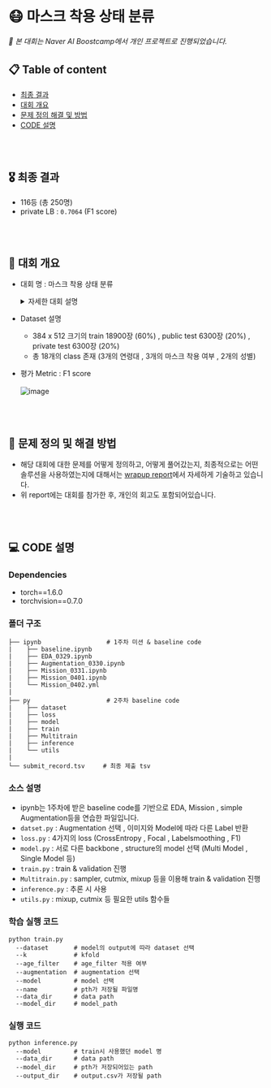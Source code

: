 # 😷 마스크 착용 상태 분류

###### 📌 본 대회는 Naver AI Boostcamp에서 개인 프로젝트로 진행되었습니다. 
## 📋 Table of content

- [최종 결과](#Result)<br>
- [대회 개요](#Overview)<br>
- [문제 정의 해결 및 방법](#Solution)<br>
- [CODE 설명](#Code)<br>


<br></br>
## 🎖 최종 결과 <a name = 'Result'></a>
- 116등 (총 250명)
- private LB : `0.7064` (F1 score)
 


<br></br>
## 👀 대회 개요 <a name = 'Overview'></a>
- 대회 명 : 마스크 착용 상태 분류
  <details>
  <summary>자세한 대회 설명</summary>
  <div markdown="1">       

  COVID-19의 확산으로 우리나라는 물론 전 세계 사람들은 경제적, 생산적인 활동에 많은 제약을 가지게 되었습니다. 우리나라는 COVID-19 확산 방지를 위해 사회적 거리 두기를 단계적으로 시행하는 등의 많은 노력을 하고 있습니다. 과거 높은 사망률을 가진 사스(SARS)나 에볼라(Ebola)와는 달리 COVID-19의 치사율은 오히려 비교적 낮은 편에 속합니다. 그럼에도 불구하고, 이렇게 오랜 기간 동안 우리를 괴롭히고 있는 근본적인 이유는 바로 COVID-19의 강력한 전염력 때문입니다.

  감염자의 입, 호흡기로부터 나오는 비말, 침 등으로 인해 다른 사람에게 쉽게 전파가 될 수 있기 때문에 감염 확산 방지를 위해 무엇보다 중요한 것은 모든 사람이 마스크로 코와 입을 가려서 혹시 모를 감염자로부터의 전파 경로를 원천 차단하는 것입니다. 이를 위해 공공 장소에 있는 사람들은 반드시 마스크를 착용해야 할 필요가 있으며, 무엇 보다도 코와 입을 완전히 가릴 수 있도록 올바르게 착용하는 것이 중요합니다. 하지만 넓은 공공장소에서 모든 사람들의 올바른 마스크 착용 상태를 검사하기 위해서는 추가적인 인적자원이 필요할 것입니다.

  따라서, 우리는 카메라로 비춰진 사람 얼굴 이미지 만으로 이 사람이 마스크를 쓰고 있는지, 쓰지 않았는지, 정확히 쓴 것이 맞는지 자동으로 가려낼 수 있는 시스템이 필요합니다. 이 시스템이 공공장소 입구에 갖춰져 있다면 적은 인적자원으로도 충분히 검사가 가능할 것입니다.


  </div>
  </details>

- Dataset 설명
  - 384 x 512 크기의 train 18900장 (60%) , public test 6300장 (20%) , private test 6300장 (20%)
  - 총 18개의 class 존재 (3개의 연령대 , 3개의 마스크 착용 여부 , 2개의 성별)
- 평가 Metric : F1 score
<br></br>
![image](https://user-images.githubusercontent.com/68813518/120065024-39b3f380-c0aa-11eb-8367-44ebfb74e245.png)


<br></br>
## 📝 문제 정의 및 해결 방법 <a name = 'Solution'></a>
- 해당 대회에 대한 문제를 어떻게 정의하고, 어떻게 풀어갔는지, 최종적으로는 어떤 솔루션을 사용하였는지에 대해서는 [wrapup report](https://vimhjk.oopy.io/d5f7f6d2-0a5c-442a-bfcf-4694c88b5c5d)에서 자세하게 기술하고 있습니다.
- 위 report에는 대회를 참가한 후, 개인의 회고도 포함되어있습니다.

<br></br>
## 💻 CODE 설명<a name = 'Code'></a>
### Dependencies
- torch==1.6.0
- torchvision==0.7.0                                                              
### 폴더 구조 

```
├── ipynb                  # 1주차 미션 & baseline code
|    ├── baseline.ipynb
|    ├── EDA_0329.ipynb
|    ├── Augmentation_0330.ipynb
|    ├── Mission_0331.ipynb
|    ├── Mission_0401.ipynb
|    └── Mission_0402.yml        
|
├── py                     # 2주차 baseline code
|    ├── dataset                
|    ├── loss                 
|    ├── model                             
|    ├── train             
|    ├── Multitrain          
|    ├── inference               
|    └── utils             
| 
└── submit_record.tsv     # 최종 제출 tsv
```

###    소스 설명 
- ipynb는 1주차에 받은 baseline code를 기반으로 EDA, Mission , simple Augmentation등을 연습한 파일입니다. 
- `datset.py` : Augmentation 선택 ,  이미지와 Model에 따라 다른 Label 반환
- `loss.py` : 4가지의 loss (CrossEntropy , Focal , Labelsmoothing , F1)
- `model.py` : 서로 다른 backbone , structure의 model 선택 (Multi Model , Single Model 등)
- `train.py` : train & validation 진행
- `Multitrain.py` : sampler, cutmix, mixup 등을 이용해 train & validation 진행
- `inference.py` : 추론 시 사용
- `utils.py` : mixup, cutmix 등 필요한 utils 함수들

###  학습 실행 코드
``` 
python train.py 
  --dataset       # model의 output에 따라 dataset 선택
  --k             # kfold
  --age_filter    # age_filter 적용 여부 
  --augmentation  # augmentation 선택
  --model         # model 선택
  --name          # pth가 저장될 파일명
  --data_dir      # data path
  --model_dir     # model_path
```

###   실행 코드
``` 
python inference.py 
  --model         # train시 사용했던 model 명
  --data_dir      # data path
  --model_dir     # pth가 저장되어있는 path
  --output_dir    # output.csv가 저장될 path
```
